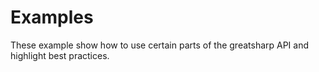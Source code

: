 # Examples

These example show how to use certain parts of the greatsharp API and highlight best practices.

